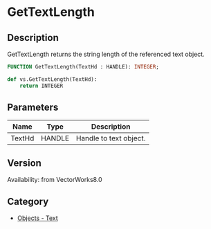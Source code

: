 # GetTextLength

## Description
GetTextLength returns the string length of the referenced text object.

```pascal
FUNCTION GetTextLength(TextHd : HANDLE): INTEGER;
```

```python
def vs.GetTextLength(TextHd):
    return INTEGER
```

## Parameters
|Name|Type|Description|
|---|---|---|
|TextHd|HANDLE|Handle to text object.|

## Version
Availability: from VectorWorks8.0

## Category
* [Objects - Text](../Categories/Objects%20-%20Text.md)
